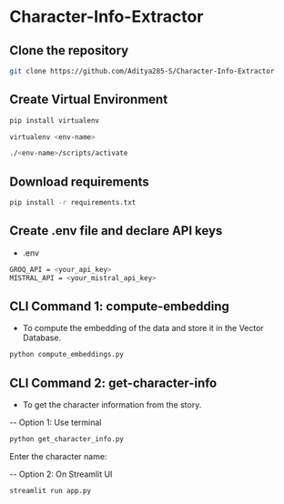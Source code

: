 # Character-Info-Extractor

## Clone the repository

```bash
git clone https://github.com/Aditya285-S/Character-Info-Extractor
```

## Create Virtual Environment

```bash
pip install virtualenv
```

```bash
virtualenv <env-name>
```

```bash
./<env-name>/scripts/activate
```

## Download requirements

```bash
pip install -r requirements.txt
```

## Create .env file and declare API keys
- .env
```bash
GROQ_API = <your_api_key>
MISTRAL_API = <your_mistral_api_key>
```

## CLI Command 1: compute-embedding
- To compute the embedding of the data and store it in the Vector Database.

```bash
python compute_embeddings.py 
```

## CLI Command 2: get-character-info
- To get the character information from the story.

-- Option 1: Use terminal

```bash
python get_character_info.py
```
Enter the character name: <enter-character-name>

-- Option 2: On Streamlit UI

```bash
streamlit run app.py
```
